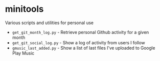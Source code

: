 # minitools
Various scripts and utilities for personal use

* ``get_git_month_log.py`` - Retrieve personal Github activity for a given month
* ``get_git_social_log.py`` - Show a log of activity from users I follow
* ``gmusic_last_added.py`` - Show a list of last files I've uploaded to Google Play Music
